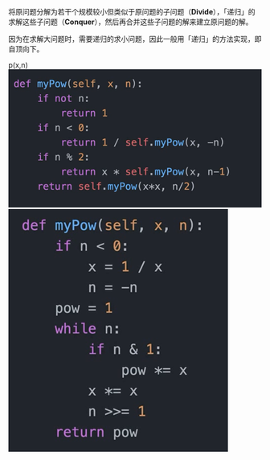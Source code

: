 将原问题分解为若干个规模较小但类似于原问题的子问题（**Divide**），「递归」的求解这些子问题（**Conquer**），然后再合并这些子问题的解来建立原问题的解。

因为在求解大问题时，需要递归的求小问题，因此一般用「递归」的方法实现，即自顶向下。





p(x,n)
![image.png](../img/3264374-b869fada57fbd651-1567323597634.png)
![image.png](../img/3264374-24ca1efc82818102-1567323592770.png)